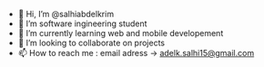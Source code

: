 - 👋 Hi, I’m @salhiabdelkrim
- 👀 I’m software ingineering student 
- 🌱 I’m currently learning web and mobile developement 
- 💞️ I’m looking to collaborate on projects 
- 📫 How to reach me : email adress -> adelk.salhi15@gmail.com

<!---
salhiabdelkrim/salhiabdelkrim is a ✨ special ✨ repository because its `README.md` (this file) appears on your GitHub profile.
You can click the Preview link to take a look at your changes.
--->
